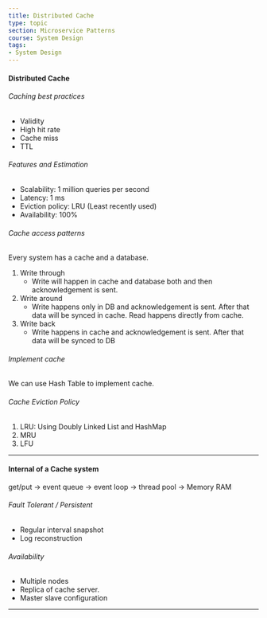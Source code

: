 ```yaml
---
title: Distributed Cache
type: topic
section: Microservice Patterns
course: System Design
tags:
- System Design
---
```

#### Distributed Cache

###### Caching best practices
- Validity
- High hit rate
- Cache miss
- TTL

###### Features and Estimation
- Scalability: 1 million queries per second
- Latency: 1 ms
- Eviction policy: LRU (Least recently used)
- Availability: 100%

###### Cache access patterns
Every system has a cache and a database. 
1. Write through
    - Write will happen in cache and database both and then acknowledgement is sent.
2. Write around
    - Write happens only in DB and acknowledgement is sent. After that data will be synced in cache. Read happens directly from cache.
3. Write back
    - Write happens in cache and acknowledgement is sent. After that data will be synced to DB

###### Implement cache
We can use Hash Table to implement cache.

###### Cache Eviction Policy
1. LRU: Using Doubly Linked List and HashMap
2. MRU
3. LFU

---
#### Internal of a Cache system
get/put -> event queue -> event loop -> thread pool -> Memory RAM

###### Fault Tolerant / Persistent
- Regular interval snapshot
- Log reconstruction

###### Availability
- Multiple nodes
- Replica of cache server.
- Master slave configuration

---